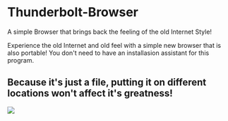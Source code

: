 # Thunderbolt-Browser
A simple Browser that brings back the feeling of the old Internet Style!

Experience the old Internet and old feel with a simple new browser that is also portable!
You don't need to have an installasion assistant for this program.

Because it's just a file, putting it on different locations won't affect it's greatness!
-------------------------------------------------------------------------------------------
<img src="https://bkit.co/w_6309f24b8e8f4.gif" />
